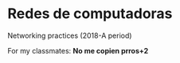 # Redes de computadoras
Networking practices (2018-A period)

For my classmates: 
  **No me copien prros+2**
